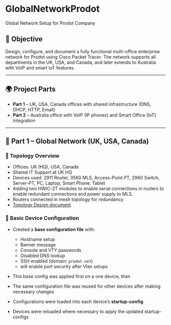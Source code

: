 # GlobalNetworkProdot
Global Network Setup for Prodot Company

## 🧠 Objective
Design, configure, and document a fully functional multi-office enterprise network for Prodot using Cisco Packet Tracer. The network supports all departments in the UK, USA, and Canada, and later extends to Australia with VoIP and smart IoT features.

---
## 🌍 Project Parts

- **Part 1** – UK, USA, Canada offices with shared infrastructure (DNS, DHCP, HTTP, Email)
- **Part 2** – Australia office with VoIP (IP phones) and Smart Office (IoT) integration

---
## 📍 Part 1 – Global Network (UK, USA, Canada)

### 📡 Topology Overview
- Offices: UK (HQ), USA, Canada
- Shared IT Support at UK HQ
- Devices used: 2911 Router, 3560 MLS, Access-Point PT, 2960 Switch, Server-PT, PC, Laptop, Smart Phone, Tablet
- Adding two HWIC-2T modules to enable serial connections in routers to enable redundant connections and power supply to MLS.
- Routers connected in mesh topology for redundancy
- [Topology Design document](https://github.com/ManpreetKaurSidhu/GlobalNetworkProdot/blob/main/Topology%20Design.docx)

### 🔧 Basic Device Configuration

- Created a **base configuration file** with:
  - Hostname setup
  - Banner message 
  - Console and VTY passwords
  - Disabled DNS lookup
  - SSH enabled (domain: `prodot.net`)
  - will enable port security after Vlan setups

- This base config was applied first on a one device, then
- The same configuration file was reused for other devices after making necessary changes

- Configurations were loaded into each device’s **startup-config**

- Devices were reloaded where necessary to apply the updated startup-configs
